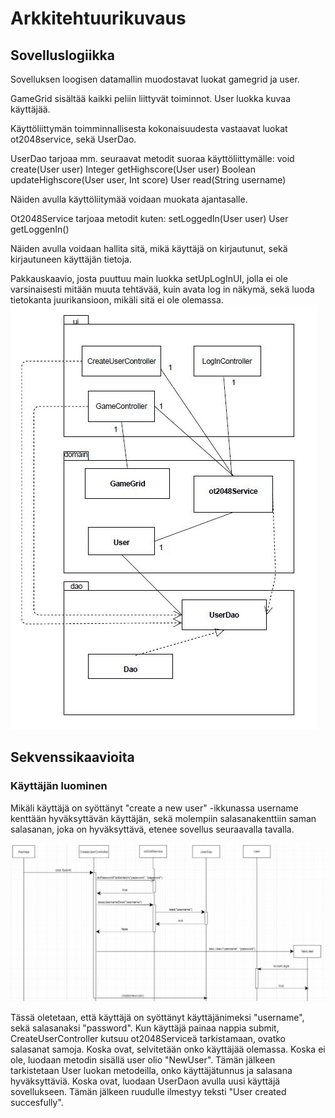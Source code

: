 # Arkkitehtuurikuvaus
## Sovelluslogiikka
Sovelluksen loogisen datamallin muodostavat luokat gamegrid ja user.

GameGrid sisältää kaikki peliin liittyvät toiminnot.
User luokka kuvaa käyttäjää.

Käyttöliittymän toimminnallisesta kokonaisuudesta vastaavat luokat ot2048service, sekä UserDao.

UserDao tarjoaa mm. seuraavat metodit suoraa käyttöliittymälle:
void create(User user)
Integer getHighscore(User user)
Boolean updateHighscore(User user, Int score)
User read(String username)

Näiden avulla käyttöliitymää voidaan muokata ajantasalle.

Ot2048Service tarjoaa metodit kuten:
setLoggedIn(User user)
User getLoggenIn()

Näiden avulla voidaan hallita sitä, mikä käyttäjä on kirjautunut, sekä kirjautuneen käyttäjän tietoja.



Pakkauskaavio, josta puuttuu main luokka setUpLogInUI, jolla ei ole varsinaisesti mitään muuta tehtävää, kuin avata log in näkymä, sekä luoda tietokanta juurikansioon, mikäli sitä ei ole olemassa.
<img src="https://github.com/lehtoneo/ot-harjoitustyo/blob/master/ot2048/dokumentaatio/kuvia/uusiPakkausKaavioKuva.JPG">

## Sekvenssikaavioita

### Käyttäjän luominen

Mikäli käyttäjä on syöttänyt "create a new user" -ikkunassa username kenttään hyväksyttävän käyttäjän, sekä molempiin salasanakenttiin saman salasanan, joka on hyväksyttävä, etenee sovellus seuraavalla tavalla.


<img src="https://github.com/lehtoneo/ot-harjoitustyo/blob/master/ot2048/dokumentaatio/kuvia/ohtesekvenssiuusi.JPG">

 Tässä oletetaan, että käyttäjä on syöttänyt käyttäjänimeksi "username", sekä salasanaksi "password".
 Kun käyttäjä painaa nappia submit, CreateUserController kutsuu ot2048Serviceä tarkistamaan, ovatko salasanat samoja. Koska ovat, selvitetään onko käyttäjää olemassa. Koska ei ole, luodaan metodin sisällä user olio "NewUser". Tämän jälkeen tarkistetaan User luokan metodeilla, onko käyttäjätunnus ja salasana hyväksyttäviä. Koska ovat, luodaan UserDaon avulla uusi käyttäjä sovellukseen. Tämän jälkeen ruudulle ilmestyy teksti "User created succesfully".

